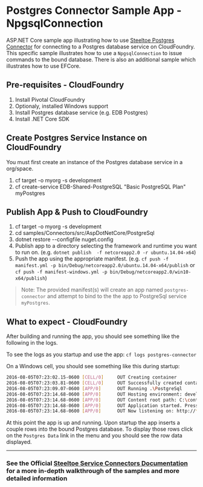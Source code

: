 ﻿# Postgres Connector Sample App - NpgsqlConnection

ASP.NET Core sample app illustrating how to use [Steeltoe Postgres Connector](https://github.com/SteeltoeOSS/Connectors/tree/master/src/Steeltoe.CloudFoundry.Connector.PostgreSql) for connecting to a Postgres database service on CloudFoundry. This specific sample illustrates how to use a `NpgsqlConnection` to issue commands to the bound database. There is also an additional sample which illustrates how to use EFCore.

## Pre-requisites - CloudFoundry

1. Install Pivotal CloudFoundry
1. Optionaly, installed Windows support
1. Install Postgres database service (e.g. EDB Postgres)
1. Install .NET Core SDK

## Create Postgres Service Instance on CloudFoundry

You must first create an instance of the Postgres database service in a org/space.

1. cf target -o myorg -s development
1. cf create-service EDB-Shared-PostgreSQL "Basic PostgreSQL Plan" myPostgres

## Publish App & Push to CloudFoundry

1. cf target -o myorg -s development
1. cd samples/Connectors/src/AspDotNetCore/PostgreSql
1. dotnet restore --configfile nuget.config
1. Publish app to a directory selecting the framework and runtime you want to run on. (e.g. `dotnet publish  -f netcoreapp2.0 -r ubuntu.14.04-x64`)
1. Push the app using the appropriate manifest. (e.g. `cf push -f manifest.yml -p bin/Debug/netcoreapp2.0/ubuntu.14.04-x64/publish` or `cf push -f manifest-windows.yml -p bin/Debug/netcoreapp2.0/win10-x64/publish`)

> Note: The provided manifest(s) will create an app named `postgres-connector` and attempt to bind to the the app to PostgreSql service `myPostgres`.

## What to expect - CloudFoundry

After building and running the app, you should see something like the following in the logs.

To see the logs as you startup and use the app: `cf logs postgres-connector`

On a Windows cell, you should see something like this during startup:

```bash
2016-08-05T07:23:02.15-0600 [CELL/0]     OUT Creating container
2016-08-05T07:23:03.81-0600 [CELL/0]     OUT Successfully created container
2016-08-05T07:23:09.07-0600 [APP/0]      OUT Running .\PostgreSql
2016-08-05T07:23:14.68-0600 [APP/0]      OUT Hosting environment: development
2016-08-05T07:23:14.68-0600 [APP/0]      OUT Content root path: C:\containerizer\75E10B9301D2D9B4A8\user\app
2016-08-05T07:23:14.68-0600 [APP/0]      OUT Application started. Press Ctrl+C to shut down.
2016-08-05T07:23:14.68-0600 [APP/0]      OUT Now listening on: http://*:51217
```

At this point the app is up and running.  Upon startup the app inserts a couple rows into the bound Postgres database. To display those rows click on the `Postgres Data` link in the menu and you should see the row data displayed.

---

### See the Official [Steeltoe Service Connectors Documentation](https://steeltoe.io/docs/steeltoe-service-connectors) for a more in-depth walkthrough of the samples and more detailed information